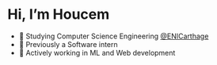 # Hi, I’m Houcem 
* 🎒 Studying Computer Science Engineering [@ENICarthage](http://www.enicarthage.rnu.tn/)
* 💼 Previously a Software intern
* 🤖 Actively working in ML and Web development 
